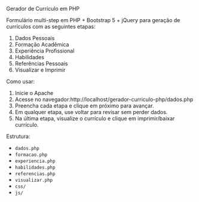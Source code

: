 Gerador de Currículo em PHP

Formulário multi-step em PHP + Bootstrap 5 + jQuery para geração de currículos com as seguintes etapas:

1. Dados Pessoais
2. Formação Acadêmica  
3. Experiência Profissional 
4. Habilidades  
5. Referências Pessoais 
6. Visualizar e Imprimir

Como usar:

1. Inicie o Apache  
2. Acesse no navegador:http://localhost/gerador-curriculo-php/dados.php
3. Preencha cada etapa e clique em próximo para avançar.  
4. Em qualquer etapa, use voltar para revisar sem perder dados.  
5. Na última etapa, visualize o currículo e clique em imprimir/baixar currículo.

Estrutura:

- `dados.php`  
- `formacao.php`  
- `experiencia.php`  
- `habilidades.php`  
- `referencias.php`  
- `visualizar.php`  
- `css/`  
- `js/`  



